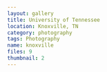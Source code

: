 ```yaml
---
layout: gallery
title: University of Tennessee
location: Knoxville, TN
category: photography
tags: Photography
name: knoxville
files: 9
thumbnail: 2
---
```

